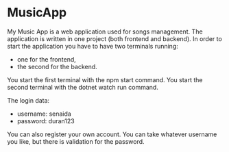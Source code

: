 # MusicApp
My Music App is a web application used for songs management. 
The application is written in one project (both frontend and backend). In order to start the application you have to have two terminals running:
- one for the frontend,
- the second for the backend.

You start the first terminal with the npm start command.
You start the second terminal with the dotnet watch run command.

The login data:
- username: senaida
- password: duran123

You can also register your own account. You can take whatever username you like, but there is validation for the password.


